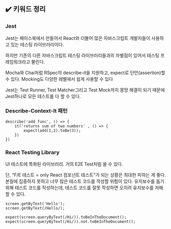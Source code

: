 ## ✔️ 키워드 정리

### Jest
Jest는 페이스북에서 만들어서 React와 더불어 많은 자바스크립트 개발자들이 사용하고 있는 테스팅 라이브러리이다.

하지만 기존의 다른 자바스크립트 테스팅 라이브러리들과의 차별점이 있어서 테스팅 프레임워크라고 불린다. 

 Mocha와 Chai처럼 RSpec의 describe-it을 지원하고, expect로 단언(assertion)할 수 있다. Mocking도 다양한 레벨에서 쉽게 사용할 수 있다

Jest는 Test Runner, Test Matcher그리고 Test Mock까지 몽땅 해결이 되기 때문에 Jest하나로
모든 테스트를 다 할 수 있다.

### Describe-Context-It 패턴
```
describe('add func', () => {
    it('returns sum of two numbers' , () => {
        expect(add(1,2).toBe(3));
    })
})
```

### React Testing Library
UI 테스트에 특화된 라이브러리. 거의 E2E Test처럼 쓸 수 있다.

단, “F/E 테스트 = only React 컴포넌트 테스트”가 되는 상황은 최대한 피하는 게 좋다. 본질에 집중하지 못하고 너무 많은 테스트 코드를 작성할 위험이 있다. 유지보수를 돕기 위해 테스트 코드를 작성하는데, 테스트 코드를 잘못 작성하면 오히려 유지보수를 저해할 수 있다.
```
screen.getByText('Hello');
screen.getByText(/Hello/);

expect(screen.queryByText(/Hi/)).toBeInTheDocument();
expect(screen.queryByText(/Hi/)).not.toBeInTheDocument();
```
